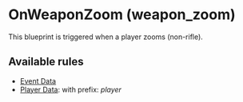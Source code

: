 # OnWeaponZoom (weapon_zoom)

This blueprint is triggered when a player zooms (non-rifle).

## Available rules

- [Event Data](../rules/GlobalEventData.md)
- [Player Data](../rules/GlobalPlayerData.md): with prefix: *player*
